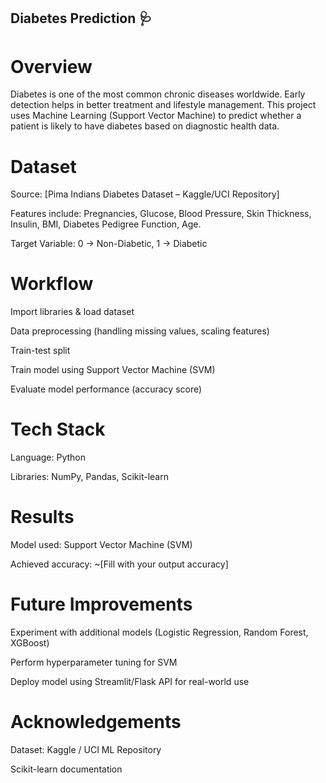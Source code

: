 ##  Diabetes Prediction 🩺
# Overview

Diabetes is one of the most common chronic diseases worldwide. Early detection helps in better treatment and lifestyle management.
This project uses Machine Learning (Support Vector Machine) to predict whether a patient is likely to have diabetes based on diagnostic health data.

# Dataset

Source: [Pima Indians Diabetes Dataset – Kaggle/UCI Repository]

Features include: Pregnancies, Glucose, Blood Pressure, Skin Thickness, Insulin, BMI, Diabetes Pedigree Function, Age.

Target Variable: 0 → Non-Diabetic, 1 → Diabetic

# Workflow

Import libraries & load dataset

Data preprocessing (handling missing values, scaling features)

Train-test split

Train model using Support Vector Machine (SVM)

Evaluate model performance (accuracy score)

# Tech Stack

Language: Python

Libraries: NumPy, Pandas, Scikit-learn

# Results

Model used: Support Vector Machine (SVM)

Achieved accuracy: ~[Fill with your output accuracy]


# Future Improvements

Experiment with additional models (Logistic Regression, Random Forest, XGBoost)

Perform hyperparameter tuning for SVM

Deploy model using Streamlit/Flask API for real-world use

# Acknowledgements

Dataset: Kaggle / UCI ML Repository

Scikit-learn documentation
